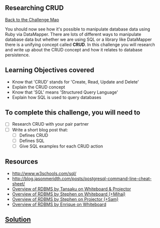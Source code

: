 ## Researching CRUD

[Back to the Challenge Map](00_challenge_map.md)

You should now see how it's possible to manipulate database data using Ruby via DataMapper. There are lots of different ways to manipulate database data but whether we are using SQL or a library like DataMapper there is a unifying concept called **CRUD**.  In this challenge you will research and write up about the CRUD concept and how it relates to database persistence.

## Learning Objectives covered

* Know that 'CRUD' stands for 'Create, Read, Update and Delete'
* Explain the CRUD concept
* Know that 'SQL' means 'Structured Query Language'
* Explain how SQL is used to query databases

## To complete this challenge, you will need to

- [ ] Research CRUD with your pair partner
- [ ] Write a short blog post that:
  - [ ] Defines CRUD
  - [ ] Defines SQL
  - [ ] Give SQL examples for each CRUD action

## Resources

* http://www.w3schools.com/sql/
* http://blog.jasonmeridth.com/posts/postgresql-command-line-cheat-sheet/
* [Overview of RDBMS by Tansaku on Whiteboard & Projector](https://www.youtube.com/watch?v=BS1_WrjhTQc)
* [Overview of RDBMS by Stephen on Whiteboard (+Mihai)](https://www.youtube.com/watch?v=dIq_E-HSje8)
* [Overview of RDBMS by Stephen on Projector (+Sam)](https://www.youtube.com/watch?v=C7EKjnFCyeQ)
* [Overview of RDBMS by Enrique on Whiteboard](https://www.youtube.com/watch?v=QlDE4kYzvjU)

## [Solution](solutions/07.md)
